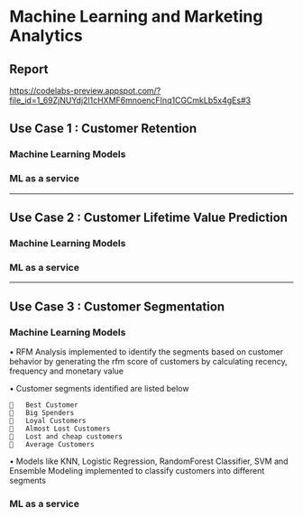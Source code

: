 # Machine Learning and Marketing Analytics

## Report

https://codelabs-preview.appspot.com/?file_id=1_69ZjNUYdj2l1cHXMF6mnoencFInq1CGCmkLb5x4gEs#3

## Use Case 1 : Customer Retention
### Machine Learning Models

### ML as a service

---------------------------------------------------------------------------------------------------------------------------------
## Use Case 2 : Customer Lifetime Value Prediction
### Machine Learning Models

### ML as a service

----------------------------------------------------------------------------------------
## Use Case 3 : Customer Segmentation

### Machine Learning Models

•	RFM Analysis implemented to identify the segments based on customer behavior by generating the rfm score of customers by calculating recency, frequency and monetary value 

•	Customer segments identified are listed below

    	Best Customer
    	Big Spenders
    	Loyal Customers
    	Almost Lost Customers
    	Lost and cheap customers
    	Average Customers

•	Models like KNN, Logistic Regression, RandomForest Classifier, SVM and Ensemble Modeling implemented to classify customers into different segments
 
### ML as a service
